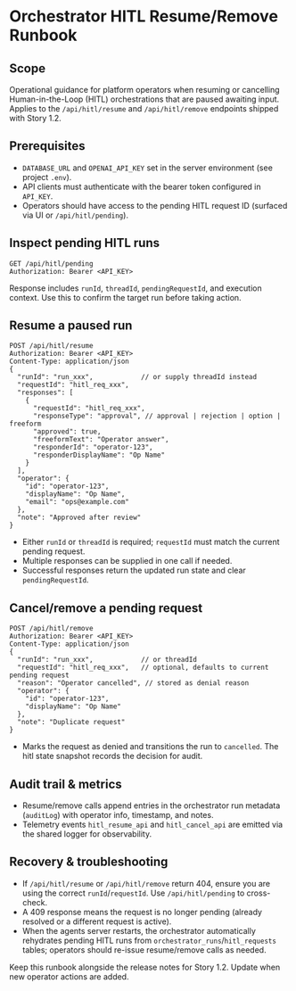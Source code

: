 # Orchestrator HITL Resume/Remove Runbook

## Scope
Operational guidance for platform operators when resuming or cancelling Human-in-the-Loop (HITL) orchestrations that are paused awaiting input. Applies to the `/api/hitl/resume` and `/api/hitl/remove` endpoints shipped with Story 1.2.

## Prerequisites
- `DATABASE_URL` and `OPENAI_API_KEY` set in the server environment (see project `.env`).
- API clients must authenticate with the bearer token configured in `API_KEY`.
- Operators should have access to the pending HITL request ID (surfaced via UI or `/api/hitl/pending`).

## Inspect pending HITL runs
```http
GET /api/hitl/pending
Authorization: Bearer <API_KEY>
```
Response includes `runId`, `threadId`, `pendingRequestId`, and execution context. Use this to confirm the target run before taking action.

## Resume a paused run
```http
POST /api/hitl/resume
Authorization: Bearer <API_KEY>
Content-Type: application/json
{
  "runId": "run_xxx",            // or supply threadId instead
  "requestId": "hitl_req_xxx",
  "responses": [
    {
      "requestId": "hitl_req_xxx",
      "responseType": "approval", // approval | rejection | option | freeform
      "approved": true,
      "freeformText": "Operator answer",
      "responderId": "operator-123",
      "responderDisplayName": "Op Name"
    }
  ],
  "operator": {
    "id": "operator-123",
    "displayName": "Op Name",
    "email": "ops@example.com"
  },
  "note": "Approved after review"
}
```
- Either `runId` or `threadId` is required; `requestId` must match the current pending request.
- Multiple responses can be supplied in one call if needed.
- Successful responses return the updated run state and clear `pendingRequestId`.

## Cancel/remove a pending request
```http
POST /api/hitl/remove
Authorization: Bearer <API_KEY>
Content-Type: application/json
{
  "runId": "run_xxx",            // or threadId
  "requestId": "hitl_req_xxx",   // optional, defaults to current pending request
  "reason": "Operator cancelled", // stored as denial reason
  "operator": {
    "id": "operator-123",
    "displayName": "Op Name"
  },
  "note": "Duplicate request"
}
```
- Marks the request as denied and transitions the run to `cancelled`. The hitl state snapshot records the decision for audit.

## Audit trail & metrics
- Resume/remove calls append entries in the orchestrator run metadata (`auditLog`) with operator info, timestamp, and notes.
- Telemetry events `hitl_resume_api` and `hitl_cancel_api` are emitted via the shared logger for observability.

## Recovery & troubleshooting
- If `/api/hitl/resume` or `/api/hitl/remove` return 404, ensure you are using the correct `runId`/`requestId`. Use `/api/hitl/pending` to cross-check.
- A 409 response means the request is no longer pending (already resolved or a different request is active).
- When the agents server restarts, the orchestrator automatically rehydrates pending HITL runs from `orchestrator_runs`/`hitl_requests` tables; operators should re-issue resume/remove calls as needed.

Keep this runbook alongside the release notes for Story 1.2. Update when new operator actions are added.
